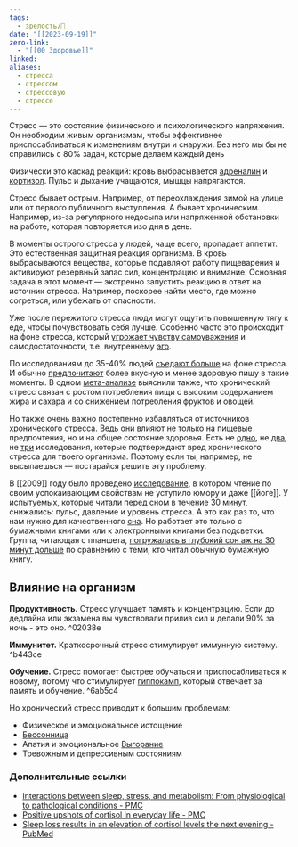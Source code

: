 ```yaml
---
tags:
  - зрелость/🌱
date: "[[2023-09-19]]"
zero-link:
  - "[[00 Здоровье]]"
linked: 
aliases:
  - стресса
  - стрессом
  - стрессовую
  - стрессе
---
```

Стресс — это состояние физического и психологического напряжения. Он необходим живым организмам, чтобы эффективнее приспосабливаться к изменениям внутри и снаружи. Без него мы бы не справились с 80% задач, которые делаем каждый день

Физически это каскад реакций: кровь выбрасывается [адреналин](Адреналин.md) и [кортизол](Кортизол.md). Пульс и дыхание учащаются, мышцы напрягаются.

Стресс бывает острым. Например, от переохлаждения зимой на улице или от первого публичного выступления. А бывает хроническим. Например, из-за регулярного недосыпа или напряженной обстановки на работе, которая повторяется изо дня в день.

В моменты острого стресса у людей, чаще всего, пропадает аппетит. Это естественная защитная реакция организма. В кровь выбрасываются вещества, которые подавляют работу пищеварения и активируют резервный запас сил, концентрацию и внимание. Основная задача в этот момент — экстренно запустить реакцию в ответ на источник стресса. Например, поскорее найти место, где можно согреться, или убежать от опасности.

Уже после пережитого стресса люди могут ощутить повышенную тягу к еде, чтобы почувствовать себя лучше. Особенно часто это происходит на фоне стресса, который [угрожает чувству самоуважения](https://pubmed.ncbi.nlm.nih.gov/20298730/) и самодостаточности, т.е. внутреннему [эго](Идентичность.md).

По исследованиям до 35-40% людей [съедают больше](https://www.tandfonline.com/doi/full/10.1080/17437199.2021.1923406) на фоне стресса. И обычно [предпочитают](https://journals.sagepub.com/doi/full/10.1177/1359105317697813) более вкусную и менее здоровую пищу в такие моменты. В одном [мета-анализе](https://nutritionj.biomedcentral.com/articles/10.1186/s12937-020-00609-w) выяснили также, что хронический стресс связан с ростом потребления пищи с высоким содержанием жира и сахара и со снижением потребления фруктов и овощей.

Но также очень важно постепенно избавляться от источников хронического стресса. Ведь они влияют не только на пищевые предпочтения, но и на общее состояние здоровья. Есть не [одно](https://rsdjournal.org/index.php/rsd/article/view/26449), не [два](https://journals.plos.org/plosone/article?id=10.1371/journal.pone.0163245#sec023), не [три](https://www.researchgate.net/publication/316191886_Association_between_psychosocial_stress_and_hypertension_a_systematic_review_and_meta-analysis) исследования, которые подтверждают вред хронического стресса для твоего организма. Поэтому если ты, например, не высыпаешься — постарайся решить эту проблему.

В [[2009]] году было проведено [исследование](https://www.researchgate.net/publication/229431397_Stress_Management_Strategies_For_Students_The_Immediate_Effects_Of_Yoga_Humor_And_Reading_On_Stress), в котором чтение по своим успокаивающим свойствам не уступило юмору и даже [[йоге]]. У испытуемых, которые читали перед сном в течение 30 минут, снижались: пульс, давление и уровень стресса. А это как раз то, что нам нужно для качественного [сна](wiki/zero/00%20Сон.md). Но работает это только с бумажными книгами или к электронными книгами без подсветки. Группа, читающая с планшета, [погружалась в глубокий сон аж на 30 минут дольше](https://www.ncbi.nlm.nih.gov/pubmed/27448477) по сравнению с теми, кто читал обычную бумажную книгу.
## Влияние на организм
**Продуктивность.** Стресс улучшает память и концентрацию. Если до дедлайна или экзамена вы чувствовали прилив сил и делали 90% за ночь - это оно. ^02038e

**Иммунитет.** Краткосрочный стресс стимулирует иммунную систему. ^b443ce

**Обучение.** Стресс помогает быстрее обучаться и приспосабливаться к новому, потому что стимулирует [гиппокамп](Гиппокамп.md), который отвечает за память и обучение. ^6ab5c4

Но хронический стресс приводит к большим проблемам:
- Физическое и эмоциональное истощение
- [Бессонница](Бессонница.md)
- Апатия и эмоциональное [Выгорание](Выгорание.md)
- Тревожным и депрессивным состояниям
### Дополнительные ссылки
- [Interactions between sleep, stress, and metabolism: From physiological to pathological conditions - PMC](https://www.ncbi.nlm.nih.gov/pmc/articles/PMC4688585/)
- [Positive upshots of cortisol in everyday life - PMC](https://www.ncbi.nlm.nih.gov/pmc/articles/PMC4868668/)
- [Sleep loss results in an elevation of cortisol levels the next evening - PubMed](https://www.ncbi.nlm.nih.gov/pubmed/9415946)